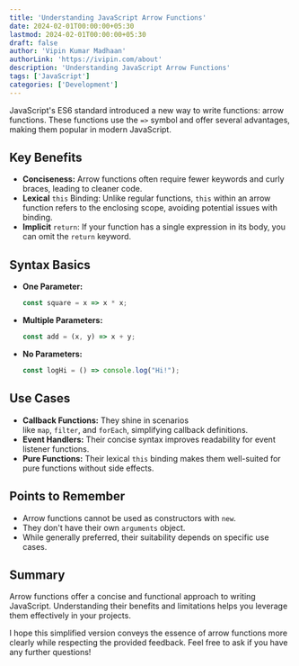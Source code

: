 ```yaml
---
title: 'Understanding JavaScript Arrow Functions'
date: 2024-02-01T00:00:00+05:30
lastmod: 2024-02-01T00:00:00+05:30
draft: false
author: 'Vipin Kumar Madhaan'
authorLink: 'https://ivipin.com/about'
description: 'Understanding JavaScript Arrow Functions'
tags: ['JavaScript']
categories: ['Development']
---
```


JavaScript's ES6 standard introduced a new way to write functions: arrow functions. These functions use the `=>` symbol and offer several advantages, making them popular in modern JavaScript.

## Key Benefits

- **Conciseness:** Arrow functions often require fewer keywords and curly braces, leading to cleaner code.
- **Lexical** `this` Binding: Unlike regular functions, `this` within an arrow function refers to the enclosing scope, avoiding potential issues with binding.
- **Implicit** `return`: If your function has a single expression in its body, you can omit the `return` keyword.

## Syntax Basics

- **One Parameter:**

  ```javascript
  const square = x => x * x;
  
  ```

- **Multiple Parameters:**

  ```javascript
  const add = (x, y) => x + y;
  
  ```

- **No Parameters:**

  ```javascript
  const logHi = () => console.log("Hi!");
  
  ```

## Use Cases

- **Callback Functions:** They shine in scenarios like `map`, `filter`, and `forEach`, simplifying callback definitions.
- **Event Handlers:** Their concise syntax improves readability for event listener functions.
- **Pure Functions:** Their lexical `this` binding makes them well-suited for pure functions without side effects.

## Points to Remember

- Arrow functions cannot be used as constructors with `new`.
- They don't have their own `arguments` object.
- While generally preferred, their suitability depends on specific use cases.

## Summary

Arrow functions offer a concise and functional approach to writing JavaScript. Understanding their benefits and limitations helps you leverage them effectively in your projects.

I hope this simplified version conveys the essence of arrow functions more clearly while respecting the provided feedback. Feel free to ask if you have any further questions!